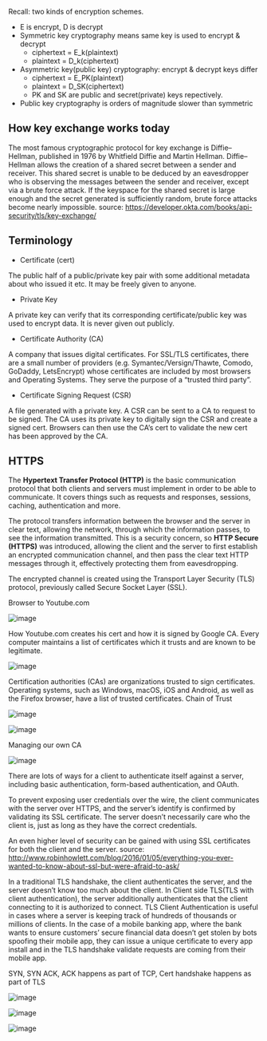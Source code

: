 Recall:	two	kinds	of	encryption	schemes.

* E is encrypt, D is decrypt
* Symmetric key cryptography means same key is used to encrypt & decrypt
  * ciphertext = E_k(plaintext)
  * plaintext = D_k(ciphertext)
* Asymmetric key(public key) cryptography: encrypt & decrypt keys differ
  * ciphertext = E_PK(plaintext)
  * plaintext = D_SK(ciphertext)
  * PK and SK are public and secret(private) keys repectively.
* Public key cryptography	is	orders	of	magnitude	slower	than	symmetric	

## How key exchange works today

The most famous cryptographic protocol for key exchange is Diffie–Hellman, published in 1976 by Whitfield Diffie and Martin Hellman. Diffie–Hellman allows the creation of a shared secret between a sender and receiver. This shared secret is unable to be deduced by an eavesdropper who is observing the messages between the sender and receiver, except via a brute force attack. If the keyspace for the shared secret is large enough and the secret generated is sufficiently random, brute force attacks become nearly impossible. source: <https://developer.okta.com/books/api-security/tls/key-exchange/>

## Terminology

* Certificate (cert)

The public half of a public/private key pair with some additional metadata about who issued it etc. It may be freely given to anyone.

* Private Key

A private key can verify that its corresponding certificate/public key was used to encrypt data. It is never given out publicly.

* Certificate Authority (CA)

A company that issues digital certificates. For SSL/TLS certificates, there are a small number of providers (e.g. Symantec/Versign/Thawte, Comodo, GoDaddy, LetsEncrypt) whose certificates are included by most browsers and Operating Systems. They serve the purpose of a “trusted third party”.

* Certificate Signing Request (CSR)

A file generated with a private key. A CSR can be sent to a CA to request to be signed. The CA uses its private key to digitally sign the CSR and create a signed cert. Browsers can then use the CA’s cert to validate the new cert has been approved by the CA.

## HTTPS

The **Hypertext Transfer Protocol (HTTP)** is the basic communication protocol that both clients and servers must implement in order to be able to communicate. It covers things such as requests and responses, sessions, caching, authentication and more. 

The protocol transfers information between the browser and the server in clear text, allowing the network, through which the information passes, to see the information transmitted. This is a security concern, so **HTTP Secure (HTTPS)** was introduced, allowing the client and the server to first establish an encrypted communication channel, and then pass the clear text HTTP messages through it, effectively protecting them from eavesdropping.

The encrypted channel is created using the Transport Layer Security (TLS) protocol, previously called Secure Socket Layer (SSL).

Browser to Youtube.com

![image](https://user-images.githubusercontent.com/19663316/116873789-e038e000-ac35-11eb-84f0-7ffea094363c.png)

How Youtube.com creates his cert and how it is signed by Google CA. Every computer maintains a list of certificates which it trusts and are known to be legitimate.

![image](https://user-images.githubusercontent.com/19663316/116874052-49205800-ac36-11eb-8938-3147947d097a.png)

Certification authorities (CAs) are organizations trusted to sign certificates. Operating systems, such as Windows, macOS, iOS and Android, as well as the Firefox browser, have a list of trusted certificates. Chain of Trust

![image](https://user-images.githubusercontent.com/19663316/116874842-994bea00-ac37-11eb-8ce9-6cd99688b5e0.png)

![image](https://user-images.githubusercontent.com/19663316/116964662-b6c99400-acc9-11eb-845f-4e51e40e0e5b.png)


Managing our own CA

![image](https://user-images.githubusercontent.com/19663316/116874430-f1362100-ac36-11eb-8d98-46fab9eb6fae.png)

There are lots of ways for a client to authenticate itself against a server, including basic authentication, form-based authentication, and OAuth.

To prevent exposing user credentials over the wire, the client communicates with the server over HTTPS, and the server’s identify is confirmed by validating its SSL certificate. The server doesn’t necessarily care who the client is, just as long as they have the correct credentials.

An even higher level of security can be gained with using SSL certificates for both the client and the server. source: <http://www.robinhowlett.com/blog/2016/01/05/everything-you-ever-wanted-to-know-about-ssl-but-were-afraid-to-ask/>

In a traditional TLS handshake, the client authenticates the server, and the server doesn’t know too much about the client. In Client side TLS(TLS with client authentication), the server additionally authenticates that the client connecting to it is authorized to connect. TLS Client Authentication is useful in cases where a server is keeping track of hundreds of thousands or millions of clients. In the case of a mobile banking app, where the bank wants to ensure customers’ secure financial data doesn’t get stolen by bots spoofing their mobile app, they can issue a unique certificate to every app install and in the TLS handshake validate requests are coming from their mobile app.

SYN, SYN ACK, ACK happens as part of TCP, Cert handshake happens as part of TLS

![image](https://user-images.githubusercontent.com/19663316/116966486-eaa6b880-accd-11eb-9723-ad20d393bdc0.png)


![image](https://user-images.githubusercontent.com/19663316/116966365-9ac7f180-accd-11eb-9f34-3ee3b5f76194.png)


![image](https://user-images.githubusercontent.com/19663316/116964475-415dc380-acc9-11eb-8585-cc4877f502d6.png)
